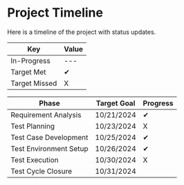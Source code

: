 # Project Timeline
Here is a timeline of the project with status updates.

| Key           | Value |
|---------------|-------|
| In-Progress   | ---   |
| Target Met    | ✔     |
| Target Missed | X     |



| Phase                  | Target Goal | Progress |
|------------------------|-------------|----------| 
| Requirement Analysis   | 10/21/2024  | ✔        |
| Test Planning          | 10/23/2024  | X        |
| Test Case Development  | 10/25/2024  | ✔        |
| Test Environment Setup | 10/26/2024  | ✔        |
| Test Execution         | 10/30/2024  | X        |
| Test Cycle Closure     | 10/31/2024  |          |